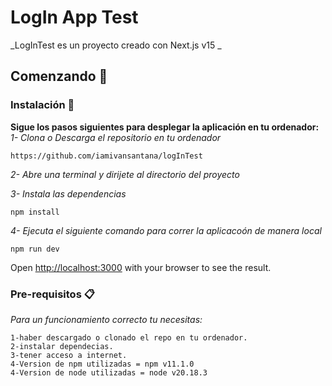 # LogIn App Test

_LogInTest es un proyecto creado con Next.js v15 _

## Comenzando 🚀

### Instalación 🔧

**Sigue los pasos siguientes para desplegar la aplicación en tu ordenador:**  
 _1- Clona o Descarga el repositorio en tu ordenador_

```
https://github.com/iamivansantana/logInTest

```

_2- Abre una terminal y dirijete al directorio del proyecto_

_3- Instala las dependencias_

```
npm install
```

_4- Ejecuta el siguiente comando para correr la aplicacoón de manera local_

```
npm run dev
```

Open [http://localhost:3000](http://localhost:3000) with your browser to see the result.

### Pre-requisitos 📋

_Para un funcionamiento correcto tu necesitas:_

```
1-haber descargado o clonado el repo en tu ordenador.
2-instalar dependecias.
3-tener acceso a internet.
4-Version de npm utilizadas = npm v11.1.0
4-Version de node utilizadas = node v20.18.3
```
